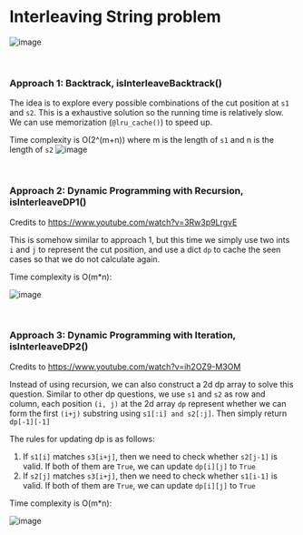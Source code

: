 # Interleaving String problem
![image](https://user-images.githubusercontent.com/25105806/135661455-24d6246a-7602-45a8-a5a9-ed0f681e236f.png)

<br />

### Approach 1: Backtrack, isInterleaveBacktrack()
The idea is to explore every possible combinations of the cut position at `s1` and `s2`. This is a exhaustive solution so the running time is relatively slow. We can use memorization (`@lru_cache()`) to speed up.

Time complexity is O(2^(m+n)) where m is the length of `s1` and n is the length of `s2`
![image](https://user-images.githubusercontent.com/25105806/135661878-a7c86ee2-84cf-4d73-975a-2e0d0d0d1efa.png)


<br />

### Approach 2: Dynamic Programming with Recursion, isInterleaveDP1()
Credits to https://www.youtube.com/watch?v=3Rw3p9LrgvE

This is somehow similar to approach 1, but this time we simply use two ints `i` and `j` to represent the cut position, and use a dict `dp` to cache the seen cases so that we do not calculate again.

Time complexity is O(m\*n):

![image](https://user-images.githubusercontent.com/25105806/135662332-bb11ccdf-ef69-4a5d-bcf1-b00530a52e91.png)


<br />

### Approach 3: Dynamic Programming with Iteration, isInterleaveDP2()
Credits to https://www.youtube.com/watch?v=ih2OZ9-M3OM

Instead of using recursion, we can also construct a 2d dp array to solve this question. Similar to other dp questions, we use `s1` and `s2` as row and column, each position `(i, j)` at the 2d array `dp` represent whether we can form the first `(i+j)` substring using `s1[:i] and s2[:j]`. Then simply return `dp[-1][-1]`

The rules for updating dp is as follows:
1.  If `s1[i]` matches `s3[i+j]`, then we need to check whether `s2[j-1]` is valid. If both of them are `True`, we can update `dp[i][j]` to `True`
2.  If `s2[j]` matches `s3[i+j]`, then we need to check whether `s1[i-1]` is valid. If both of them are `True`, we can update `dp[i][j]` to `True`


Time complexity is O(m\*n):

![image](https://user-images.githubusercontent.com/25105806/135662988-e64fc8b1-1a0f-40ef-b220-8e8e27195c7c.png)


